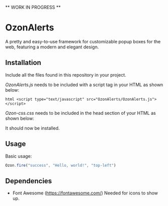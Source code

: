  ** WORK IN PROGRESS **

# OzonAlerts
 
A pretty and easy-to-use framework for customizable popup boxes for the web, featuring a modern and elegant design. 

## Installation

Include all the files found in this repository in your project.  

*OzonAlerts.js* needs to be included with a script tag in your HTML as shown below:

```html <script type="text/javascript" src="OzonAlerts/OzonAlerts.js"></script>```

*Ozon-css.css* needs to be included in the head section of your HTML as shown below: 

> <link rel="stylesheet" href="OzonAlerts/Ozon-css.css"/>

It should now be installed. 

## Usage

Basic usage: 
```javascript
Ozon.fire("success", "Hello, world!", "top-left")
```

## Dependencies 
  - Font Awesome (https://fontawesome.com/)
    Needed for icons to show up. 
